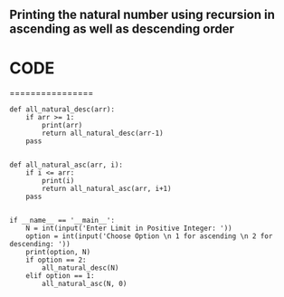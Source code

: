## Printing the natural number using recursion in ascending as well as descending order

# CODE
================
```
def all_natural_desc(arr):
    if arr >= 1:
        print(arr)
        return all_natural_desc(arr-1)
    pass


def all_natural_asc(arr, i):
    if i <= arr:
        print(i)
        return all_natural_asc(arr, i+1)
    pass


if __name__ == '__main__':
    N = int(input('Enter Limit in Positive Integer: '))
    option = int(input('Choose Option \n 1 for ascending \n 2 for descending: '))
    print(option, N)
    if option == 2:
        all_natural_desc(N)
    elif option == 1:
        all_natural_asc(N, 0)
    
```
